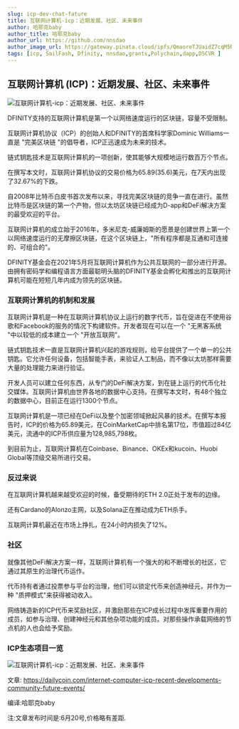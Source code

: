 ```yaml
---
slug: icp-dev-chat-fature
title: 互联网计算机-icp：近期发展、社区、未来事件
author: 哈耶克baby
author_title: 哈耶克baby
author_url: https://github.com/nnsdao
author_image_url: https://gateway.pinata.cloud/ipfs/QmaoreTJUaidZ7cqM5RKHPnGciN3F3QUWKfH1W3shuAu4x
tags: [icp, SailFash, Dfinity, nnsdao,grants,Polychain,dapp,DSCVR ]
---
```


## 互联网计算机 (ICP)：近期发展、社区、未来事件


![互联网计算机-icp：近期发展、社区、未来事件](https://www.dailybtc.cn/wp-content/uploads/2021/06/frc-5df7b4a9c4fdeccc82f23b579d37a60b.jpeg)

DFINITY支持的互联网计算机是第一个以网络速度运行的区块链，容量不受限制。

互联网计算机协议（ICP）的创始人和DFINITY的首席科学家Dominic Williams一直是 "完美区块链 "的倡导者，ICP正迅速成为未来的技术。

链式钥匙技术是互联网计算机的一项创新，使其能够大规模地运行数百万个节点。

在撰写本文时，互联网计算机协议的交易价格为65.89(35.6)美元，在7天内出现了32.67%的下跌。

自2008年比特币白皮书首次发布以来，寻找完美区块链的竞争一直在进行。虽然比特币是区块链的第一个产物，但以太坊区块链已经成为D-app和DeFi解决方案的最受欢迎的平台。

互联网计算机的成立始于2016年，多米尼克-威廉姆斯的愿景是创建世界上第一个以网络速度运行的无摩擦区块链，在这个区块链上，"所有程序都是互通和可连接的、可组合的"。

DFINITY基金会在2021年5月将互联网计算机作为公共互联网的一部分进行开源。由拥有密码学和编程语言方面最聪明头脑的DFINITY基金会孵化和推出的互联网计算机可能在短短几年内成为领先的区块链。

### 互联网计算机的机制和发展
互联网计算机是一种在互联网计算机协议上运行的数字代币，旨在促进在不使用谷歌和Facebook的服务的情况下构建软件。开发者现在可以在一个 "无黑客系统 "中以较低的成本建立一个 "开放互联网"。

链式钥匙技术一直是互联网计算机兴起的游戏规则，给平台提供了一个单一的公共钥匙。它允许任何设备，包括智能手表，来验证人工制品，而不像以太坊那样需要大量的处理能力来进行验证。

开发人员可以建立任何东西，从专门的DeFi解决方案，到在链上运行的代币化社交媒体。互联网计算机由世界各地的数据中心支持。在撰写本文时，有48个独立的数据中心，目前正在运行1300个节点。

互联网计算机是一项已经在DeFi以及整个加密领域掀起风暴的技术。在撰写本报告时，ICP的价格为65.89美元，在CoinMarketCap中排名第17位，市值超过84亿美元，流通中的ICP币供应量为128,985,798枚。

到目前为止，互联网计算机在Coinbase、Binance、OKEx和kucoin、Huobi Global等顶级交易所进行交易。

### 反过来说
在互联网计算机越来越受欢迎的时候，备受期待的ETH 2.0正处于发布的边缘。

还有Cardano的Alonzo主网，以及Solana正在推动成为ETH杀手。

互联网计算机最近在市场上挣扎，在24小时内损失了12%。

### 社区
就像其他DeFi解决方案一样，互联网计算机有一个强大的和不断增长的社区，它通过其原生的治理代币运作。

代币持有者通过投票参与平台的治理，他们可以锁定代币来创造神经元，并作为一种 "质押模式"来获得被动收入。

网络铸造新的ICP代币来奖励社区，并激励那些在ICP成长过程中发挥重要作用的成员，如参与治理、创建神经元和其他杂项功能的成员。对那些操作承载网络的节点机的人也会给予奖励。

### ICP生态项目一览

![互联网计算机-icp：近期发展、社区、未来事件](https://www.dailybtc.cn/wp-content/uploads/2021/06/frc-13ff711e565b9571ca4d02afa874ad66.jpeg)

文章: https://dailycoin.com/internet-computer-icp-recent-developments-community-future-events/

编译:哈耶克baby

注:文章发布时间是:6月20号,价格略有差距.